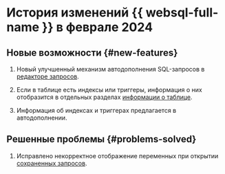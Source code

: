 # История изменений {{ websql-full-name }} в феврале 2024

## Новые возможности {#new-features}

1. Новый улучшенный механизм автодополнения SQL-запросов в [редакторе запросов](../operations/query-executor.md).

1. Если в таблице есть индексы или триггеры, информация о них отобразится в отдельных разделах [информации о таблице](../operations/connect.md#view-table).

1. Информация об индексах и триггерах предлагается в автодополнении.

## Решенные проблемы {#problems-solved}

1. Исправлено некорректное отображение переменных при открытии [сохраненных запросов](../operations/history.md).
